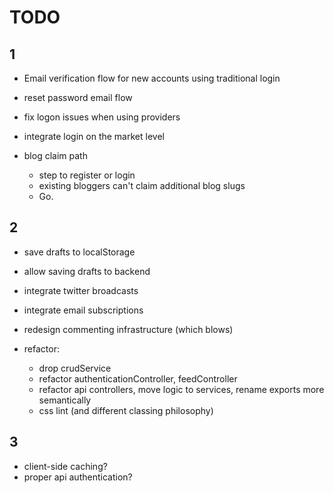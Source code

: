 TODO
=======

1
-------

- Email verification flow for new accounts using traditional login
- reset password email flow
- fix logon issues when using providers


- integrate login on the market level

- blog claim path
  - step to register or login
  - existing bloggers can't claim additional blog slugs
  - Go.



2
-------

- save drafts to localStorage
- allow saving drafts to backend
- integrate twitter broadcasts
- integrate email subscriptions
- redesign commenting infrastructure (which blows)

- refactor:
    - drop crudService
    - refactor authenticationController, feedController
    - refactor api controllers, move logic to services, rename exports more semantically
    - css lint (and different classing philosophy)



3
-------

- client-side caching?
- proper api authentication?